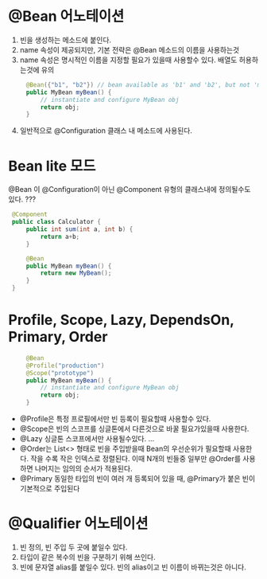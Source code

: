 # @Bean 어노테이션
1. 빈을 생성하는 메소드에 붙인다.
1. name 속성이 제공되지만, 기본 전략은 @Bean 메소드의 이름을 사용하는것 
1. name 속성은 명시적인 이름을 지정할 필요가 있을때 사용할수 있다. 배열도 허용하는것에 유의
```java
     @Bean({"b1", "b2"}) // bean available as 'b1' and 'b2', but not 'myBean'
     public MyBean myBean() {
         // instantiate and configure MyBean obj
         return obj;
     }
```
4. 일반적으로 @Configuration 클래스 내 메소드에 사용된다. 


# Bean lite 모드
@Bean 이 @Configuration이 아닌 @Component 유형의 클래스내에 정의될수도 있다.
???

```java
 @Component
 public class Calculator {
     public int sum(int a, int b) {
         return a+b;
     }

     @Bean
     public MyBean myBean() {
         return new MyBean();
     }
 }
```

# Profile, Scope, Lazy, DependsOn, Primary, Order
```java
     @Bean
     @Profile("production")
     @Scope("prototype")
     public MyBean myBean() {
         // instantiate and configure MyBean obj
         return obj;
     }
```

* @Profile은 특정 프로필에서만 빈 등록이 필요할때 사용할수 있다.
* @Scope은 빈의 스코프를 싱글톤에서 다른것으로 바꿀 필요가있을때 사용한다.
* @Lazy 싱글톤 스코프에서만 사용될수있다. ...
* @Order는 List<> 형태로 빈을 주입받을때 Bean의 우선순위가 필요할때 사용한다. 작을 수록 작은 인덱스로 정렬된다. 이때 N개의 빈들중 일부만 @Order를 사용하면 나머지는 임의의 순서가 적용된다.
* @Primary 동일한 타입의 빈이 여러 개 등록되어 있을 때, @Primary가 붙은 빈이 기본적으로 주입된다

# @Qualifier 어노테이션
1. 빈 정의, 빈 주입 두 곳에 붙일수 있다. 
1. 타입이 같은 복수의 빈을 구분하기 위해 쓰인다.
1. 빈에 문자열 alias를 붙일수 있다. 빈의 alias이고 빈 이름이 바뀌는것은 아니다.
